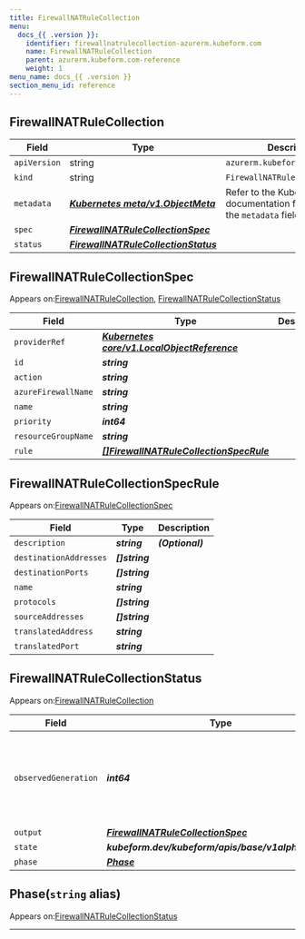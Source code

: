 ```yaml
---
title: FirewallNATRuleCollection
menu:
  docs_{{ .version }}:
    identifier: firewallnatrulecollection-azurerm.kubeform.com
    name: FirewallNATRuleCollection
    parent: azurerm.kubeform.com-reference
    weight: 1
menu_name: docs_{{ .version }}
section_menu_id: reference
---
```


## FirewallNATRuleCollection
| Field | Type | Description |
| ------ | ----- | ----------- |
| `apiVersion` | string | `azurerm.kubeform.com/v1alpha1` |
|    `kind` | string | `FirewallNATRuleCollection` |
| `metadata` | ***[Kubernetes meta/v1.ObjectMeta](https://v1-18.docs.kubernetes.io/docs/reference/generated/kubernetes-api/v1.18/#objectmeta-v1-meta)***|Refer to the Kubernetes API documentation for the fields of the `metadata` field.|
| `spec` | ***[FirewallNATRuleCollectionSpec](#firewallnatrulecollectionspec)***||
| `status` | ***[FirewallNATRuleCollectionStatus](#firewallnatrulecollectionstatus)***||
## FirewallNATRuleCollectionSpec

Appears on:[FirewallNATRuleCollection](#firewallnatrulecollection), [FirewallNATRuleCollectionStatus](#firewallnatrulecollectionstatus)

| Field | Type | Description |
| ------ | ----- | ----------- |
| `providerRef` | ***[Kubernetes core/v1.LocalObjectReference](https://v1-18.docs.kubernetes.io/docs/reference/generated/kubernetes-api/v1.18/#localobjectreference-v1-core)***||
| `id` | ***string***||
| `action` | ***string***||
| `azureFirewallName` | ***string***||
| `name` | ***string***||
| `priority` | ***int64***||
| `resourceGroupName` | ***string***||
| `rule` | ***[[]FirewallNATRuleCollectionSpecRule](#firewallnatrulecollectionspecrule)***||
## FirewallNATRuleCollectionSpecRule

Appears on:[FirewallNATRuleCollectionSpec](#firewallnatrulecollectionspec)

| Field | Type | Description |
| ------ | ----- | ----------- |
| `description` | ***string***| ***(Optional)*** |
| `destinationAddresses` | ***[]string***||
| `destinationPorts` | ***[]string***||
| `name` | ***string***||
| `protocols` | ***[]string***||
| `sourceAddresses` | ***[]string***||
| `translatedAddress` | ***string***||
| `translatedPort` | ***string***||
## FirewallNATRuleCollectionStatus

Appears on:[FirewallNATRuleCollection](#firewallnatrulecollection)

| Field | Type | Description |
| ------ | ----- | ----------- |
| `observedGeneration` | ***int64***| ***(Optional)*** Resource generation, which is updated on mutation by the API Server.|
| `output` | ***[FirewallNATRuleCollectionSpec](#firewallnatrulecollectionspec)***| ***(Optional)*** |
| `state` | ***kubeform.dev/kubeform/apis/base/v1alpha1.State***| ***(Optional)*** |
| `phase` | ***[Phase](#phase)***| ***(Optional)*** |
## Phase(`string` alias)

Appears on:[FirewallNATRuleCollectionStatus](#firewallnatrulecollectionstatus)

---
